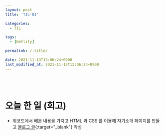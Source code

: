 ```yaml
---
layout: post
title: 'TIL-01'

categories:
  - TIL

tags:
  - [Netlify]

permalink: /:title/

date: 2021-11-13T13:06:24+0900
last_modified_at: 2021-11-13T13:06:24+0900
---
```


<br>
<br>

# 오늘 한 일 (회고)

- 위코드에서 배운 내용을 가지고 HTML 과 CSS 를 이용해 자기소개 페이지를 만들고 [블로그 글](https://1day1commit.github.io/wecode/html-css-1/){:target="\_blank"} 작성
